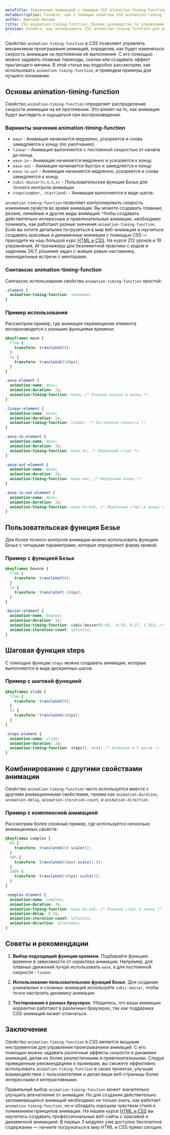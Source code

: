 ```yaml
---
metaTitle: Управление анимацией с помощью CSS animation-timing-function
metaDescription: Узнайте, как с помощью свойства CSS animation-timing-function управлять механизмом проигрывания анимаций; скачками, плавно или как прыгающий мячик. Полное руководство с примерами.
author: Дмитрий Нечаев
title: CSS animation-timing-function; Полное руководство по управлению проигрыванием анимаций
preview: Узнайте, как использовать CSS animation-timing-function для управления проигрыванием анимаций. Полное руководство с примерами.
---
```


Свойство `animation-timing-function` в CSS позволяет управлять механизмом проигрывания анимаций, определяя, как будет изменяться скорость анимации на протяжении её выполнения. С его помощью можно задавать плавные переходы, скачки или создавать эффект прыгающего мячика. В этой статье мы подробно рассмотрим, как использовать `animation-timing-function`, и приведем примеры для лучшего понимания.

## Основы animation-timing-function

Свойство `animation-timing-function` определяет распределение скорости анимации на её протяжении. Это влияет на то, как анимация будет выглядеть и ощущаться при воспроизведении.

### Варианты значения animation-timing-function

- `ease` - Анимация начинается медленно, ускоряется и снова замедляется к концу (по умолчанию).
- `linear` - Анимация выполняется с постоянной скоростью от начала до конца.
- `ease-in` - Анимация начинается медленно и ускоряется к концу.
- `ease-out` - Анимация начинается быстро и замедляется к концу.
- `ease-in-out` - Анимация начинается медленно, ускоряется и снова замедляется к концу.
- `cubic-bezier(n,n,n,n)` - Пользовательская функция Безье для точного контроля анимации.
- `steps(number, start|end)` - Анимация выполняется в виде шагов.

`animation-timing-function` позволяет контролировать скорость изменения свойств во время анимации. Вы можете создавать плавные, резкие, линейные и другие виды анимаций. Чтобы создавать действительно интересные и привлекательные анимации, необходимо понимать, как работают разные значения `animation-timing-function`. Если вы хотите детальнее погрузиться в мир веб-анимации и научиться создавать красивые и динамичные анимации с помощью CSS — приходите на наш большой курс [HTML и CSS](https://purpleschool.ru/course/html-css?utm_source=knowledgebase&utm_medium=text&utm_campaign=css-animation-timing-function-polnoe-rukovodstvo-po-upravleniyu-proigryvaniem-animatsiy). На курсе 212 уроков и 19 упражнений, AI-тренажеры для безлимитной практики с кодом и задачами 24/7, решение задач с живым ревью наставника, еженедельные встречи с менторами.

### Синтаксис animation-timing-function

Синтаксис использования свойства `animation-timing-function` простой:

```css
.element {
  animation-timing-function: значение;
}
```

### Пример использования

Рассмотрим пример, где анимация перемещения элемента воспроизводится с разными функциями времени:

```css
@keyframes move {
  from {
    transform: translateX(0);
  }
  to {
    transform: translateX(100px);
  }
}

.ease-element {
  animation-name: move;
  animation-duration: 2s;
  animation-timing-function: ease; /* Плавное начало и конец */
}

.linear-element {
  animation-name: move;
  animation-duration: 2s;
  animation-timing-function: linear; /* Постоянная скорость */
}

.ease-in-element {
  animation-name: move;
  animation-duration: 2s;
  animation-timing-function: ease-in; /* Медленный старт */
}

.ease-out-element {
  animation-name: move;
  animation-duration: 2s;
  animation-timing-function: ease-out; /* Медленный конец */
}

.ease-in-out-element {
  animation-name: move;
  animation-duration: 2s;
  animation-timing-function: ease-in-out; /* Медленный старт и конец */
}
```

## Пользовательская функция Безье

Для более точного контроля анимации можно использовать функцию Безье с четырьмя параметрами, которые определяют форму кривой.

### Пример с функцией Безье

```css
@keyframes bounce {
  from {
    transform: translateY(0);
  }
  to {
    transform: translateY(-100px);
  }
}

.bezier-element {
  animation-name: bounce;
  animation-duration: 1s;
  animation-timing-function: cubic-bezier(0.68, -0.55, 0.27, 1.55); /* Эффект прыжка */
  animation-iteration-count: infinite;
}
```

## Шаговая функция steps

С помощью функции `steps` можно создавать анимации, которые выполняются в виде дискретных шагов.

### Пример с шаговой функцией

```css
@keyframes slide {
  from {
    transform: translateX(0);
  }
  to {
    transform: translateX(100px);
  }
}

.steps-element {
  animation-name: slide;
  animation-duration: 2s;
  animation-timing-function: steps(5, end); /* Анимация в 5 шагов */
}
```

## Комбинирование с другими свойствами анимации

Свойство `animation-timing-function` часто используется вместе с другими анимационными свойствами, такими как `animation-duration`, `animation-delay`, `animation-iteration-count`, и `animation-direction`.

### Пример с комплексной анимацией

Рассмотрим более сложный пример, где используется несколько анимационных свойств:

```css
@keyframes complex {
  0% {
    transform: translateX(0) scale(1);
  }
  50% {
    transform: translateX(50px) scale(1.5);
  }
  100% {
    transform: translateX(100px) scale(1);
  }
}

.complex-element {
  animation-name: complex;
  animation-duration: 3s;
  animation-timing-function: ease-in-out; /* Плавный старт и конец */
  animation-delay: 0.5s;
  animation-iteration-count: infinite;
  animation-direction: alternate;
}
```

## Советы и рекомендации

1. **Выбор подходящей функции времени**. Подбирайте функцию времени в зависимости от характера анимации. Например, для плавных движений лучше использовать `ease`, а для постоянной скорости - `linear`.

2. **Использование пользовательских функций Безье**. Для создания уникальных и сложных анимаций используйте `cubic-bezier`, чтобы точно настроить динамику анимации.

3. **Тестирование в разных браузерах**. Убедитесь, что ваши анимации корректно работают в различных браузерах, так как поддержка CSS-анимаций может отличаться.

## Заключение

Свойство `animation-timing-function` в CSS является мощным инструментом для управления проигрыванием анимаций. С его помощью можно задавать различные эффекты скорости и динамики анимаций, делая их более реалистичными и привлекательными. Следуя приведенным рекомендациям и примерам, вы сможете эффективно использовать `animation-timing-function` в своих проектах, улучшая взаимодействие с пользователями и делая ваши веб-страницы более интересными и интерактивными.

Правильный выбор `animation-timing-function` может значительно улучшить впечатление от анимации. Но для создания действительно запоминающихся анимаций необходимо не только знать, как работает `animation-timing-function`, но и обладать хорошим чувством стиля и пониманием принципов анимации. На нашем курсе [HTML и CSS](https://purpleschool.ru/course/html-css?utm_source=knowledgebase&utm_medium=text&utm_campaign=css-animation-timing-function-polnoe-rukovodstvo-po-upravleniyu-proigryvaniem-animatsiy) вы научитесь создавать профессиональные веб-сайты с красивой и динамичной анимацией. В первых 3 модулях уже доступно бесплатное содержание — начните погружаться в мир HTML и CSS прямо сегодня.
